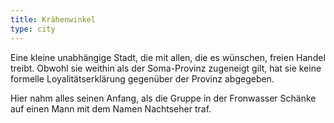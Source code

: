 ```yaml
---
title: Krähenwinkel
type: city
---
```


Eine kleine unabhängige Stadt, die mit allen, die es wünschen, freien Handel
treibt. Obwohl sie weithin als der Soma-Provinz zugeneigt gilt, hat sie
keine formelle Loyalitätserklärung gegenüber der Provinz abgegeben.

Hier nahm alles seinen Anfang, als die Gruppe in der Fronwasser Schänke auf
einen Mann mit dem Namen Nachtseher traf.

